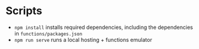 # Scripts

* `npm install` installs required dependencies, including the dependencies in `functions/packages.json`
* `npm run serve` runs a local hosting + functions emulator
